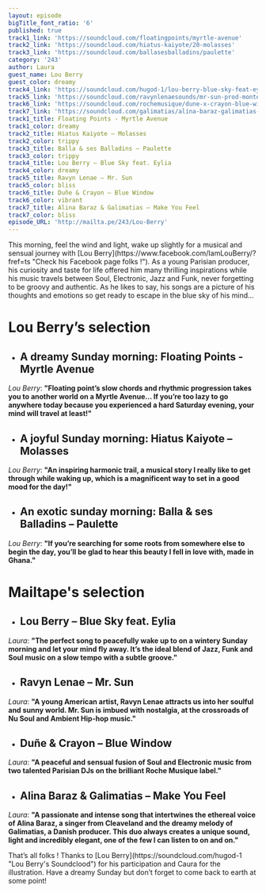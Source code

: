 ```yaml
---
layout: episode
bigTitle_font_ratio: '6'
published: true
track1_link: 'https://soundcloud.com/floatingpoints/myrtle-avenue'
track2_link: 'https://soundcloud.com/hiatus-kaiyote/20-molasses'
track3_link: 'https://soundcloud.com/ballasesballadins/paulette'
category: '243'
author: Laura
guest_name: Lou Berry
guest_color: dreamy
track4_link: 'https://soundcloud.com/hugod-1/lou-berry-blue-sky-feat-eylia'
track5_link: 'https://soundcloud.com/ravynlenaesounds/mr-sun-prod-monte-booker'
track6_link: 'https://soundcloud.com/rochemusique/dune-x-crayon-blue-window-1'
track7_link: 'https://soundcloud.com/galimatias/alina-baraz-galimatias-make'
track1_title: Floating Points - Myrtle Avenue
track1_color: dreamy
track2_title: Hiatus Kaiyote – Molasses
track2_color: trippy
track3_title: Balla & ses Balladins – Paulette
track3_color: trippy
track4_title: Lou Berry – Blue Sky feat. Eylia
track4_color: dreamy
track5_title: Ravyn Lenae – Mr. Sun
track5_color: bliss
track6_title: Duñe & Crayon – Blue Window
track6_color: vibrant
track7_title: Alina Baraz & Galimatias – Make You Feel
track7_color: bliss
episode_URL: 'http://mailta.pe/243/Lou-Berry'
---
```

<p id="introduction">This morning, feel the wind and light, wake up slightly for a musical and sensual journey with [Lou Berry](https://www.facebook.com/IamLouBerry/?fref=ts "Check his Facebook page folks !"). As a young Parisian producer, his curiosity and taste for life offered him many thrilling inspirations while his music travels between Soul, Electronic, Jazz and Funk, never forgetting to be groovy and authentic. As he likes to say, his songs are a picture of his thoughts and emotions so get ready to escape in the blue sky of his mind...
</p>


# **Lou Berry’s selection**

+ ## A dreamy Sunday morning: Floating Points - Myrtle Avenue
_Lou Berry_: **"**Floating point’s slow chords and rhythmic progression takes you to another world on a Myrtle Avenue… If you’re too lazy to go anywhere today because you experienced a hard Saturday evening, your mind will travel at least!**"**

+ ## A joyful Sunday morning: Hiatus Kaiyote – Molasses
_Lou Berry_: **"**An inspiring harmonic trail, a musical story I really like to get through while waking up, which is a magnificent way to set in a good mood for the day!**"**

+ ## An exotic sunday morning: Balla & ses Balladins – Paulette
_Lou Berry_: **"**If you’re searching for some roots from somewhere else to begin the day, you’ll be glad to hear this beauty I fell in love with, made in Ghana.**"**


# Mailtape's selection

+ ## Lou Berry – Blue Sky feat. Eylia
_Laura_: **"**The perfect song to peacefully wake up to on a wintery Sunday morning and let your mind fly away. It’s the ideal blend of Jazz, Funk and Soul music on a slow tempo with a subtle groove.**"**

+ ## Ravyn Lenae – Mr. Sun
_Laura_: **"**A young American artist, Ravyn Lenae attracts us into her soulful and sunny world. Mr. Sun is imbued with nostalgia, at the crossroads of Nu Soul and Ambient Hip-hop music.**"**

+ ## Duñe & Crayon – Blue Window
_Laura_: **"**A peaceful and sensual fusion of Soul and Electronic music from two talented Parisian DJs on the brilliant Roche Musique label.**"**

+ ## Alina Baraz & Galimatias – Make You Feel
_Laura_: **"**A passionate and intense song that intertwines the ethereal voice of Alina Baraz, a singer from Cleaveland and the dreamy melody of Galimatias, a Danish producer. This duo always creates a unique sound, light and incredibly elegant, one of the few I can listen to on and on.**"**

<p id="outroduction">That’s all folks ! Thanks to [Lou Berry](https://soundcloud.com/hugod-1 "Lou Berry's Soundclood") for his participation and Caura for the illustration. Have a dreamy Sunday but don’t forget to come back to earth at some point! </p>

